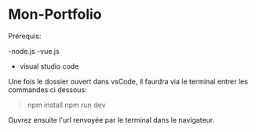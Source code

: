 # Mon-Portfolio

Prérequis:

-node.js
-vue.js
- visual studio code

Une fois le dossier ouvert dans vsCode, il faurdra via le terminal entrer les commandes ci dessous:

> npm install
> npm run dev

Ouvrez ensuite l'url renvoyée par le terminal dans le navigateur.
